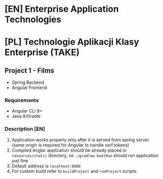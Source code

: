 # [EN] Enterprise Application Technologies
# [PL] Technologie Aplikacji Klasy Enterprise (TAKE)
## Project 1 - Films
 - Spring Backend
 - Angular Frontend
### Requirements
 - Angular CLI 9+
 - Java 8/Gradle
### Description [EN]
1. Application works properly only after it is served from spring server (same origin is required for Angular to handle xsrf tokens)
2. Compiled Anglar application should be already placed in `resources/static` directory, so `./gradlew bootRun` should run application just fine
3. Default address is `localhost:8080`
4. For custom build refer to `buildProject` and `runProject` scripts. 